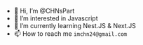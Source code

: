 - 👋 Hi, I’m @CHNsPart
- 👀 I’m interested in Javascript
- 🌱 I’m currently learning Nest.JS & Next.JS
- 📫 How to reach me ```imchn24@gmail.com```

<!---
CHNsPart/CHNsPart is a ✨ special ✨ repository because its `README.md` (this file) appears on your GitHub profile.
You can click the Preview link to take a look at your changes.
--->
